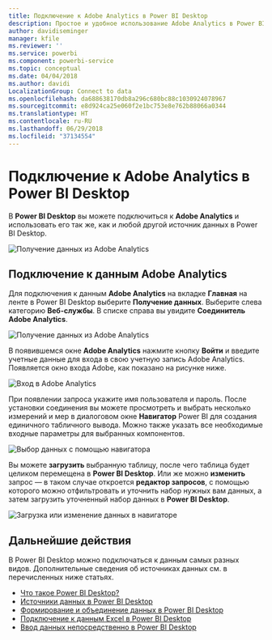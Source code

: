 ```yaml
---
title: Подключение к Adobe Analytics в Power BI Desktop
description: Простое и удобное использование Adobe Analytics в Power BI Desktop
author: davidiseminger
manager: kfile
ms.reviewer: ''
ms.service: powerbi
ms.component: powerbi-service
ms.topic: conceptual
ms.date: 04/04/2018
ms.author: davidi
LocalizationGroup: Connect to data
ms.openlocfilehash: da688638170db8a296c680bc88c1030924078967
ms.sourcegitcommit: e8d924ca25e060f2e1bc753e8e762b88066a0344
ms.translationtype: HT
ms.contentlocale: ru-RU
ms.lasthandoff: 06/29/2018
ms.locfileid: "37134554"
---
```

# <a name="connect-to-adobe-analytics-in-power-bi-desktop"></a>Подключение к Adobe Analytics в Power BI Desktop 
В **Power BI Desktop** вы можете подключиться к **Adobe Analytics** и использовать его так же, как и любой другой источник данных в Power BI Desktop. 

![Получение данных из Adobe Analytics](media/desktop-connect-adobe-analytics/connect-adobe-analytics_01.png)

## <a name="connect-to-adobe-analytics-data"></a>Подключение к данным Adobe Analytics
Для подключения к данным **Adobe Analytics** на вкладке **Главная** на ленте в Power BI Desktop выберите **Получение данных**. Выберите слева категорию **Веб-службы**. В списке справа вы увидите **Соединитель Adobe Analytics**.

![Получение данных из Adobe Analytics](media/desktop-connect-adobe-analytics/connect-adobe-analytics_01.png)

В появившемся окне **Adobe Analytics** нажмите кнопку **Войти** и введите учетные данные для входа в свою учетную запись Adobe Analytics. Появляется окно входа Adobe, как показано на рисунке ниже.

![Вход в Adobe Analytics](media/desktop-connect-adobe-analytics/connect-adobe-analytics_03.png)

При появлении запроса укажите имя пользователя и пароль. После установки соединения вы можете просмотреть и выбрать несколько измерений и мер в диалоговом окне **Навигатор** Power BI для создания единичного табличного вывода. Можно также указать все необходимые входные параметры для выбранных компонентов. 

![Выбор данных с помощью навигатора](media/desktop-connect-adobe-analytics/connect-adobe-analytics_04.png)

Вы можете **загрузить** выбранную таблицу, после чего таблица будет целиком перемещена в **Power BI Desktop**. Или же можно **изменить** запрос — в таком случае откроется **редактор запросов**, с помощью которого можно отфильтровать и уточнить набор нужных вам данных, а затем загрузить уточненный набор данных в **Power BI Desktop**.

![Загрузка или изменение данных в навигаторе](media/desktop-connect-adobe-analytics/connect-adobe-analytics_05.png)


## <a name="next-steps"></a>Дальнейшие действия
В Power BI Desktop можно подключаться к данным самых разных видов. Дополнительные сведения об источниках данных см. в перечисленных ниже статьях.

* [Что такое Power BI Desktop?](desktop-what-is-desktop.md)
* [Источники данных в Power BI Desktop](desktop-data-sources.md)
* [Формирование и объединение данных в Power BI Desktop](desktop-shape-and-combine-data.md)
* [Подключение к данным Excel в Power BI Desktop](desktop-connect-excel.md)   
* [Ввод данных непосредственно в Power BI Desktop](desktop-enter-data-directly-into-desktop.md)   

